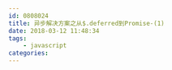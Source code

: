 ```yaml
---
id: 0808024
title: 异步解决方案之从$.deferred到Promise-(1)
date: 2018-03-12 11:48:34
tags:
    - javascript
categories:
---
```

